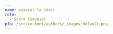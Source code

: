 ```yaml
---
name: xzavier la idoit
role:
  - Score Composer
pfp: /src/content/authors/_images/default.png
---
```


